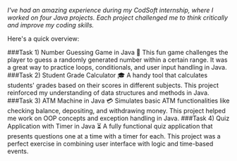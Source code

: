 *I've had an amazing experience during my CodSoft internship, where I worked on four Java projects. Each project challenged me to think critically and improve my coding skills.*

Here's a quick overview:

###Task 1) Number Guessing Game in Java 🎯
This fun game challenges the player to guess a randomly generated number within a certain range. It was a great way to practice loops, conditionals, and user input handling in Java.
###Task 2) Student Grade Calculator 🎓
A handy tool that calculates students' grades based on their scores in different subjects. This project reinforced my understanding of data structures and methods in Java.
###Task 3) ATM Machine in Java 💳
Simulates basic ATM functionalities like checking balance, depositing, and withdrawing money. This project helped me work on OOP concepts and exception handling in Java.
###Task 4) Quiz Application with Timer in Java ⏳
A fully functional quiz application that presents questions one at a time with a timer for each. This project was a perfect exercise in combining user interface with logic and time-based events.
